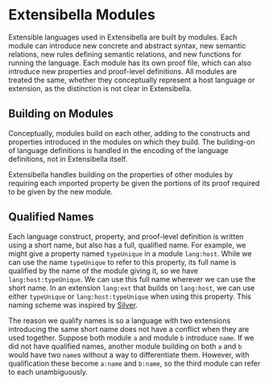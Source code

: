 # Extensibella Modules
Extensible languages used in Extensibella are built by modules.  Each
module can introduce new concrete and abstract syntax, new semantic
relations, new rules defining semantic relations, and new functions
for running the language.  Each module has its own proof file, which
can also introduce new properties and proof-level definitions.  All
modules are treated the same, whether they conceptually represent a
host language or extension, as the distinction is not clear in
Extensibella.


## Building on Modules
Conceptually, modules build on each other, adding to the constructs
and properties introduced in the modules on which they build.  The
building-on of language definitions is handled in the encoding of the
language definitions, not in Extensibella itself.

Extensibella handles building on the properties of other modules by
requiring each imported property be given the portions of its proof
required to be given by the new module.


## Qualified Names
Each language construct, property, and proof-level definition is
written using a short name, but also has a full, qualified name.  For
example, we might give a property named `typeUnique` in a module
`lang:host`.  While we can use the name `typeUnique` to refer to this
property, its full name is qualified by the name of the module giving
it, so we have `lang:host:typeUnique`.  We can use this full name
wherever we can use the short name.  In an extension `lang:ext` that
builds on `lang:host`, we can use either `typeUnique` or
`lang:host:typeUnique` when using this property.  This naming scheme
was inspired by
[Silver](https://melt.cs.umn.edu/silver/concepts/modules/#names).

The reason we qualify names is so a language with two extensions
introducing the same short name does not have a conflict when they are
used together.  Suppose both module `a` and module `b` introduce
`name`.  If we did not have qualified names, another module building
on both `a` and `b` would have two `name`s without a way to
differentiate them.  However, with qualification these become `a:name`
and `b:name`, so the third module can refer to each unambiguously.
